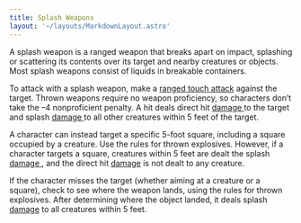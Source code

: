 ```yaml
---
title: Splash Weapons
layout: '~/layouts/MarkdownLayout.astro'
---
```

A splash weapon is a ranged weapon that breaks apart on impact, splashing or
scattering its contents over its target and nearby creatures or objects. Most
splash weapons consist of liquids in breakable containers.

To attack with a splash weapon, make a [ ranged touch attack](/modern.d20.srd/combat/attack.actions) against the target. Thrown weapons
require no weapon proficiency, so characters don’t take the –4 nonproficient
penalty. A hit deals direct hit [ damage ](/modern.d20.srd/combat/damage) to
the target and splash [ damage ](/modern.d20.srd/combat/damage) to all other
creatures within 5 feet of the target.

A character can instead target a specific 5-foot square, including a square
occupied by a creature. Use the rules for thrown explosives. However, if a
character targets a square, creatures within 5 feet are dealt the splash [damage ](/modern.d20.srd/combat/damage) , and the direct hit [ damage](/modern.d20.srd/combat/damage) is not dealt to any creature.

If the character misses the target (whether aiming at a creature or a square),
check to see where the weapon lands, using the rules for thrown explosives.
After determining where the object landed, it deals splash [ damage](/modern.d20.srd/combat/damage) to all creatures within 5 feet.

